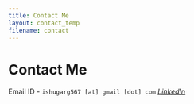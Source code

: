 ```yaml
---
title: Contact Me
layout: contact_temp
filename: contact
--- 
```


# Contact Me

Email ID - `ishugarg567 [at] gmail [dot] com`
<a href="www.linkedin.com/in/ishugarg" title="LinkedIn">
<i class="fa fa-linkedin" aria-hidden="true">LinkedIn</i>
</a>
